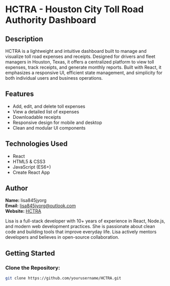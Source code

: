 # HCTRA - Houston City Toll Road Authority Dashboard

## Description

HCTRA is a lightweight and intuitive dashboard built to manage and visualize toll road expenses and receipts. Designed for drivers and fleet managers in Houston, Texas, it offers a centralized platform to view toll expenses, track receipts, and generate monthly reports. Built with React, it emphasizes a responsive UI, efficient state management, and simplicity for both individual users and business operations.

## Features

- Add, edit, and delete toll expenses
- View a detailed list of expenses
- Downloadable receipts
- Responsive design for mobile and desktop
- Clean and modular UI components

## Technologies Used

- React
- HTML5 & CSS3
- JavaScript (ES6+)
- Create React App

## Author

**Name:** lisa845jyorg  
**Email:** [lisa845jyorg@outlook.com](mailto:lisa845jyorg@outlook.com)  
**Website:** [HCTRA](https://www.hctra.it.com)

Lisa is a full-stack developer with 10+ years of experience in React, Node.js, and modern web development practices. She is passionate about clean code and building tools that improve everyday life. Lisa actively mentors developers and believes in open-source collaboration.

## Getting Started

### Clone the Repository:
```bash
git clone https://github.com/yourusername/HCTRA.git
